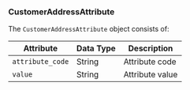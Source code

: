 ### CustomerAddressAttribute

The `CustomerAddressAttribute` object consists of:

Attribute |  Data Type | Description
--- | --- | ---
`attribute_code` | String | Attribute code
`value` | String | Attribute value